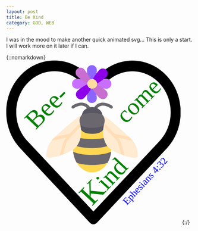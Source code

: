 ```yaml
---
layout: post
title: Be Kind
category: GOD, WEB
---
```


I was in the mood to make another quick animated svg... This is only a start. I will work more on it later if I can.

{::nomarkdown}
<svg
   xmlns:dc="http://purl.org/dc/elements/1.1/"
   xmlns:cc="http://creativecommons.org/ns#"
   xmlns:rdf="http://www.w3.org/1999/02/22-rdf-syntax-ns#"
   xmlns:svg="http://www.w3.org/2000/svg"
   xmlns="http://www.w3.org/2000/svg"
   xml:space="preserve"
   viewBox="0 0 469.38233 440.20649"
   y="0px"
   x="0px"
   id="Capa_1"
   version="1.1"
   width="469.38232"
   height="440.20648"><metadata
     id="metadata41"><rdf:RDF><cc:Work
         rdf:about=""><dc:format>image/svg+xml</dc:format><dc:type
           rdf:resource="http://purl.org/dc/dcmitype/StillImage" /><dc:title></dc:title></cc:Work></rdf:RDF></metadata><defs
     id="defs39" /><g
     id="beeHeart"
     transform="matrix(0.99508423,0,0,1.0615059,-4.5020425e-4,-30.25398)"><path
       id="path2"
       d="m 433.601,67.001 c -24.7,-24.7 -57.4,-38.2 -92.3,-38.2 -34.9,0 -67.7,13.6 -92.4,38.3 l -12.9,12.9 -13.1,-13.1 c -24.7,-24.7 -57.6,-38.4 -92.5,-38.4 -34.8,0 -67.6,13.6 -92.2,38.2 -24.7,24.7 -38.3,57.5 -38.2,92.4 0,34.9 13.7,67.6 38.4,92.3 l 187.8,187.8 c 2.6,2.6 6.1,4 9.5,4 3.4,0 6.9,-1.3 9.5,-3.9 l 188.2,-187.5 c 24.7,-24.7 38.3,-57.5 38.3,-92.4 0.1,-34.9 -13.4,-67.7 -38.1,-92.4 z m -19.2,165.7 -178.7,178 -178.3,-178.3 c -19.6,-19.6 -30.4,-45.6 -30.4,-73.3 0,-27.7 10.7,-53.7 30.3,-73.2 19.5,-19.5 45.5,-30.3 73.1,-30.3 27.7,0 53.8,10.8 73.4,30.4 l 22.6,22.6 c 5.3,5.3 13.8,5.3 19.1,0 l 22.4,-22.4 c 19.6,-19.6 45.7,-30.4 73.3,-30.4 27.6,0 53.6,10.8 73.2,30.3 19.6,19.6 30.3,45.6 30.3,73.3 0.1,27.7 -10.7,53.7 -30.3,73.3 z" /></g><g
     id="g6"
     transform="translate(-2.3192242,-2.9945107)" /><g
     id="g8"
     transform="translate(-2.3192242,-2.9945107)" /><g
     id="g10"
     transform="translate(-2.3192242,-2.9945107)" /><g
     id="g12"
     transform="translate(-2.3192242,-2.9945107)" /><g
     id="g14"
     transform="translate(-2.3192242,-2.9945107)" /><g
     id="g16"
     transform="translate(-2.3192242,-2.9945107)" /><g
     id="g18"
     transform="translate(-2.3192242,-2.9945107)" /><g
     id="g20"
     transform="translate(-2.3192242,-2.9945107)" /><g
     id="g22"
     transform="translate(-2.3192242,-2.9945107)" /><g
     id="g24"
     transform="translate(-2.3192242,-2.9945107)" /><g
     id="g26"
     transform="translate(-2.3192242,-2.9945107)" /><g
     id="g28"
     transform="translate(-2.3192242,-2.9945107)" /><g
     id="g30"
     transform="translate(-2.3192242,-2.9945107)" /><g
     id="g32"
     transform="translate(-2.3192242,-2.9945107)" /><g
     id="g34"
     transform="translate(-2.3192242,-2.9945107)" /><text
     transform="rotate(-47.190249)"
     id="scripture"
     y="502.94467"
     x="-64.851669"
     style="font-style:normal;font-variant:normal;font-weight:normal;font-stretch:normal;font-size:26.66666603px;line-height:1.25;font-family:'Apple Chancery';-inkscape-font-specification:'Apple Chancery';font-variant-ligatures:normal;font-variant-caps:normal;font-variant-numeric:normal;font-feature-settings:normal;text-align:start;writing-mode:lr-tb;text-anchor:start;opacity:1;fill:#0000ff;fill-opacity:1;fill-rule:evenodd;stroke:#000000;stroke-width:0.89999998;stroke-linecap:butt;stroke-linejoin:round;stroke-miterlimit:4;stroke-dasharray:none;stroke-dashoffset:99;stroke-opacity:0;paint-order:fill markers stroke"
     xml:space="preserve"><tspan
       y="502.94467"
       x="-64.851669"
       id="tspan1118">Ephesians 4:32</tspan></text>
<g
     transform="matrix(0.48168534,0,0,0.48324454,107.77932,83.275624)"
     id="theBee"><g
       id="1237"><path
         style="fill:#6b676e"
         d="m 239.698,103.147 c -2.667,0 -5.286,-1.289 -6.874,-3.675 -7.55,-11.323 -16.762,-17.857 -28.148,-19.961 -24.643,-4.578 -50.72,13.667 -50.97,13.853 -3.715,2.644 -8.865,1.765 -11.507,-1.942 -2.635,-3.707 -1.781,-8.848 1.926,-11.492 1.289,-0.926 31.887,-22.458 63.453,-16.665 15.827,2.902 28.945,11.999 38.979,27.053 2.53,3.796 1.507,8.913 -2.289,11.443 -1.411,0.934 -2.999,1.386 -4.57,1.386 z"
         id="path1233" /><path
         style="fill:#6b676e"
         d="m 272.692,103.147 c 2.667,0 5.286,-1.289 6.874,-3.675 7.55,-11.323 16.762,-17.857 28.148,-19.961 24.643,-4.578 50.72,13.667 50.97,13.853 3.715,2.644 8.865,1.765 11.507,-1.942 2.635,-3.707 1.781,-8.848 -1.926,-11.492 -1.289,-0.926 -31.887,-22.458 -63.453,-16.665 -15.827,2.902 -28.945,11.999 -38.979,27.053 -2.53,3.796 -1.507,8.913 2.289,11.443 1.411,0.934 2.998,1.386 4.57,1.386 z"
         id="path1235" /></g><path
       style="fill:#585661"
       d="m 313.957,136.154 c 0,-27.345 -25.861,-49.511 -57.763,-49.511 -31.902,0 -57.763,22.167 -57.763,49.511"
       id="path1239" /><ellipse
       style="fill:#ffd750"
       cx="256.189"
       cy="317.69501"
       rx="107.274"
       ry="132.02901"
       id="ellipse1241" /><g
       id="g1247"><path
         style="fill:#6b676e"
         d="m 162.677,253.12 c -6.038,13.216 -10.208,27.85 -12.249,43.383 16.827,7.666 48.138,18.084 105.763,18.084 57.632,0 88.944,-10.422 105.769,-18.088 -2.041,-15.532 -6.212,-30.165 -12.25,-43.381 -19.671,5.961 -49.209,11.486 -93.518,11.486 -44.306,-10e-4 -73.844,-5.523 -93.515,-11.484 z"
         id="path1243" /><path
         style="fill:#6b676e"
         d="m 149.944,334.981 c 2.44,22.914 9.645,43.928 20.365,61.58 18.6,6.291 45.869,11.902 85.881,11.902 40.019,0 67.292,-5.613 85.891,-11.906 10.719,-17.652 17.922,-38.666 20.363,-61.579 -18.805,8.158 -51.086,17.705 -106.254,17.705 -55.161,0 -87.441,-9.545 -106.246,-17.702 z"
         id="path1245" /></g><path
       style="fill:#585661"
       d="m 326.335,181.538 c 0,29.623 -14.186,53.637 -70.141,53.637 -55.955,0 -70.141,-24.014 -70.141,-53.637 0,-29.623 14.186,-53.637 70.141,-53.637 55.955,0 70.141,24.015 70.141,53.637 z"
       id="path1249" /><path
       style="fill:#6b676e"
       d="m 330.461,160.908 c 0,22.786 -15.02,41.259 -74.267,41.259 -59.247,0 -74.267,-18.473 -74.267,-41.259 0,-22.786 15.02,-41.259 74.267,-41.259 59.247,0 74.267,18.473 74.267,41.259 z"
       id="path1251" /><path
       style="fill:#ffebd2"
       d="M 470.742,259.931 C 339.744,138.216 313.57,130.48 313.57,130.48 c 19.254,22.693 11.86,40.957 8.639,55.184 -16.504,72.891 14.441,117.589 33.007,132.029 39.73,30.9 156.785,69.109 156.785,41.259 C 512,315.63 494.786,282.271 470.742,259.931 Z"
       id="path1253" /><path
       style="fill:#ffdeb7"
       d="m 483.595,274.056 c -4.022,-5.062 -8.262,-9.858 -12.854,-14.124 -2.657,-2.468 -5.201,-4.815 -7.772,-7.19 -26.761,-5.794 -62.742,-13.56 -81.27,-17.385 -20.848,-22.705 -46.25,-48.217 -57.218,-59.129 -0.505,2.223 -1.047,4.371 -1.557,6.434 -0.236,0.973 -0.509,2.085 -0.716,3.002 -0.754,3.331 -1.306,6.539 -1.867,9.752 31.539,31.649 71.399,73.493 77.004,84.709 3.049,6.098 14.491,41.828 20.357,69.805 0.014,0.005 0.028,0.011 0.042,0.016 5.965,2.288 11.987,4.453 17.957,6.426 10e-4,10e-4 0.002,10e-4 0.002,10e-4 -5.358,-31.159 -19.773,-75.986 -23.596,-83.63 -1.883,-3.768 -6.3,-9.664 -12.167,-16.709 30.301,6.398 65.61,14.065 82.979,17.85 0.227,0.056 0.45,0.115 0.676,0.172 z"
       id="path1255" /><path
       style="fill:#ffebd2"
       d="M 41.259,259.931 C 172.257,138.216 198.431,130.48 198.431,130.48 c -19.254,22.693 -11.86,40.957 -8.639,55.184 16.504,72.891 -14.441,117.589 -33.007,132.029 C 117.055,348.593 0,386.803 0,358.953 0,315.63 17.214,282.271 41.259,259.931 Z"
       id="path1257" /><path
       style="fill:#ffdeb7"
       d="m 28.405,274.056 c 4.022,-5.062 8.262,-9.858 12.854,-14.124 2.657,-2.468 5.201,-4.815 7.772,-7.19 26.761,-5.794 62.742,-13.56 81.27,-17.385 20.848,-22.705 46.25,-48.217 57.218,-59.129 0.505,2.223 1.047,4.371 1.557,6.434 0.236,0.973 0.509,2.085 0.716,3.002 0.754,3.331 1.306,6.539 1.867,9.752 -31.539,31.649 -71.399,73.493 -77.004,84.709 -3.049,6.098 -14.491,41.828 -20.357,69.805 -0.014,0.005 -0.028,0.011 -0.042,0.016 -5.965,2.288 -11.987,4.453 -17.957,6.426 l -0.003,10e-4 c 5.359,-31.159 19.775,-75.986 23.597,-83.63 1.883,-3.768 6.3,-9.664 12.167,-16.709 -30.301,6.398 -65.61,14.065 -82.979,17.85 -0.227,0.056 -0.449,0.115 -0.676,0.172 z"
       id="path1259" /><g
       id="g1261" /><g
       id="g1263" /><g
       id="g1265" /><g
       id="g1267" /><g
       id="g1269" /><g
       id="g1271" /><g
       id="g1273" /><g
       id="g1275" /><g
       id="g1277" /><g
       id="g1279" /><g
       id="g1281" /><g
       id="g1283" /><g
       id="g1285" /><g
       id="g1287" /><g
       id="g1289" /></g><text
     transform="matrix(0.71183637,-0.70674362,0.72501285,0.6849914,0,0)"
     id="Bee"
     y="188.85823"
     x="-81.899078"
     style="font-style:normal;font-variant:normal;font-weight:normal;font-stretch:normal;font-size:68.86537933px;line-height:1.25;font-family:'Brush Script MT';-inkscape-font-specification:'Brush Script MT';font-variant-ligatures:normal;font-variant-caps:normal;font-variant-numeric:normal;font-feature-settings:normal;text-align:start;writing-mode:lr-tb;text-anchor:start;opacity:1;fill:#008000;fill-opacity:1;fill-rule:evenodd;stroke:#000000;stroke-width:0.96841937;stroke-linecap:butt;stroke-linejoin:round;stroke-miterlimit:4;stroke-dasharray:none;stroke-dashoffset:99;stroke-opacity:0;paint-order:fill markers stroke"
     xml:space="preserve"><tspan
       y="188.85823"
       x="-81.899078"
       id="tspan1912"
       style="stroke-width:0.96841937">Bee- </tspan></text>
<text
     transform="matrix(0.69011452,-0.72326056,0.73201642,0.68185986,0,0)"
     id="Kind"
     y="437.75418"
     x="-129.81534"
     style="font-style:normal;font-variant:normal;font-weight:normal;font-stretch:normal;font-size:67.85276794px;line-height:1.25;font-family:'Brush Script MT';-inkscape-font-specification:'Brush Script MT';font-variant-ligatures:normal;font-variant-caps:normal;font-variant-numeric:normal;font-feature-settings:normal;text-align:start;writing-mode:lr-tb;text-anchor:start;opacity:1;fill:#008000;fill-opacity:1;fill-rule:evenodd;stroke:#000000;stroke-width:0.95417953;stroke-linecap:butt;stroke-linejoin:round;stroke-miterlimit:4;stroke-dasharray:none;stroke-dashoffset:99;stroke-opacity:0;paint-order:fill markers stroke"
     xml:space="preserve"><tspan
       y="437.75418"
       x="-129.81534"
       id="tspan1916"
       style="stroke-width:0.95417953"><tspan
   id="tspan1920"
   style="font-size:79.16156006px;stroke-width:0.95417953">K</tspan>ind</tspan></text>
<text
     transform="rotate(-44.707997)"
     id="come"
     y="348.2438"
     x="107.64182"
     style="font-style:normal;font-variant:normal;font-weight:normal;font-stretch:normal;font-size:64px;line-height:1.25;font-family:SignPainter;-inkscape-font-specification:SignPainter;font-variant-ligatures:normal;font-variant-caps:normal;font-variant-numeric:normal;font-feature-settings:normal;text-align:start;writing-mode:lr-tb;text-anchor:start;opacity:1;fill:#008000;fill-opacity:1;fill-rule:evenodd;stroke:#000000;stroke-width:0.89999998;stroke-linecap:butt;stroke-linejoin:round;stroke-miterlimit:4;stroke-dasharray:none;stroke-dashoffset:99;stroke-opacity:0;paint-order:fill markers stroke"
     xml:space="preserve"><tspan
       y="348.2438"
       x="107.64182"
       id="tspan1922">come</tspan></text>
<g
     id="flower"
     transform="translate(-2.3192242,-2.9945107)"><path
       id="path880"
       d="m 232.81203,117.11999 c -7.3015,0 -13.2415,-5.94 -13.2415,-13.24151 0,-3.54551 1.735,-18.252008 4.47,-28.196008 a 4.417,4.417 0 0 1 4.2395,-3.2435 l 9.0195,-0.0365 h 0.017 c 1.985,0 3.7265,1.325 4.2545,3.2415 2.743,9.9435 4.482,24.678498 4.482,28.234508 5e-4,7.30151 -5.9395,13.24151 -13.241,13.24151 z"
       style="fill:#8c64ff;stroke-width:0.5" /><path
       id="path62"
       d="m 285.15809,65.478531 c 0.0474,7.30166 -5.85354,13.279485 -13.15589,13.327055 -3.54529,0.02274 -18.26268,-1.616644 -28.22426,-4.286575 a 4.4165,4.4165 0 0 1 -3.27084,-4.218082 l -0.0947,-9.018576 1.8e-4,-0.0173 a 4.414,4.414 0 0 1 3.21336,-4.27541 c 9.9256,-2.808128 24.64937,-4.642856 28.20541,-4.665239 7.30241,-0.04869 13.27998,5.852656 13.32737,13.154315 z"
       style="fill:#c86eff;stroke-width:0.5" /><path
       id="path66"
       d="m 232.81203,15.402435 c -7.3015,0 -13.2415,5.94 -13.2415,13.2415 0,3.5455 1.735,18.252 4.47,28.196 a 4.417,4.417 0 0 0 4.2395,3.2435 l 9.0195,0.0365 h 0.017 c 1.985,0 3.7265,-1.325 4.2545,-3.2415 2.743,-9.9435 4.482,-24.6785 4.482,-28.2345 5e-4,-7.3015 -5.9395,-13.2415 -13.241,-13.2415 z"
       style="fill:#8c64ff;stroke-width:0.5" /><path
       style="fill:#c86eff;stroke-width:0.5"
       d="m 179.35204,65.478531 c -0.0474,7.30166 5.85354,13.279485 13.15589,13.327055 3.54529,0.02274 18.26268,-1.616644 28.22426,-4.286575 a 4.4165,4.4165 0 0 0 3.27084,-4.218082 l 0.0947,-9.018576 -1.8e-4,-0.0173 a 4.414,4.414 0 0 0 -3.21336,-4.27541 c -9.9256,-2.808128 -24.64937,-4.642856 -28.20541,-4.665239 -7.30241,-0.04869 -13.27998,5.852656 -13.32737,13.154315 z"
       id="path882" /><path
       id="path884"
       d="m 193.24739,25.597133 c -5.40132,4.913466 -5.798,13.303826 -0.88419,18.705775 2.38591,2.622406 13.56536,12.333687 22.27961,17.849431 a 4.4165,4.4165 0 0 0 5.31838,-0.453404 l 6.6959,-6.042236 0.0126,-0.01185 a 4.414,4.414 0 0 0 0.96619,-5.26035 c -4.66163,-9.201763 -13.29075,-21.272135 -15.68422,-23.902205 -4.91302,-5.402752 -13.30351,-5.798969 -18.70483,-0.885495 z"
       style="fill:#c86ed1;fill-opacity:1;stroke-width:0.5" /><path
       style="fill:#c86ed1;fill-opacity:1;stroke-width:0.5"
       d="m 271.67734,102.47932 c -4.91307,5.40168 -13.3034,5.79898 -18.70571,0.88557 -2.62258,-2.38571 -12.33469,-13.564445 -17.85108,-22.278287 a 4.4165,4.4165 0 0 1 0.45301,-5.318413 l 6.04174,-6.696347 0.0118,-0.0126 a 4.414,4.414 0 0 1 5.26028,-0.966579 c 9.20211,4.66095 21.27312,13.289178 23.90336,15.682453 5.40312,4.912621 5.79996,13.303082 0.88688,18.704763 z"
       id="path886" /><path
       id="path888"
       d="m 193.35551,103.14273 c -5.00867,-5.312732 -4.76131,-13.70952 0.55143,-18.718201 2.57979,-2.432143 14.47073,-11.25806 23.58236,-16.089384 a 4.417,4.417 0 0 1 5.26824,0.859782 l 6.21374,6.537747 0.0117,0.01237 c 1.36167,1.44433 1.5922,3.620405 0.55991,5.319267 -5.35347,8.816893 -14.88206,20.190119 -17.46949,22.629469 -5.31239,5.00904 -13.70918,4.76168 -18.71785,-0.55105 z"
       style="fill:#8c01e8;fill-opacity:1;stroke-width:0.5" /><path
       style="fill:#8c01e8;fill-opacity:1;stroke-width:0.5"
       d="m 271.39752,28.386752 c -5.18309,-5.142706 -13.58346,-5.109854 -18.72618,0.07325 -2.49722,2.516837 -11.62391,14.178513 -16.68635,23.163794 a 4.417,4.417 0 0 0 0.72497,5.288478 l 6.37693,6.37867 0.0128,0.0118 c 1.4091,1.398108 3.57857,1.684136 5.30325,0.695564 8.95073,-5.126572 20.56357,-14.361615 23.06819,-16.885905 5.14307,-5.182746 5.11022,-13.583112 -0.0729,-18.725822 z"
       id="path890" /><ellipse
       ry="12.96681"
       rx="13.353271"
       style="fill:#ffdca0;stroke-width:0.5962491"
       cx="233.58521"
       cy="65.799583"
       id="circle892" /></g>
    </svg>
{:/}